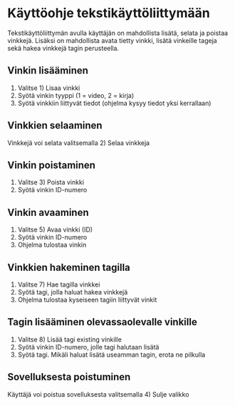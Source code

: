 # Käyttöohje tekstikäyttöliittymään

Tekstikäyttöliittymän avulla käyttäjän on mahdollista lisätä, selata ja poistaa vinkkejä. Lisäksi on mahdollista avata tietty vinkki, lisätä vinkeille tageja sekä hakea vinkkejä tagin perusteella.

## Vinkin lisääminen

1. Valitse 1) Lisaa vinkki
2. Syötä vinkin tyyppi (1 = video, 2 = kirja)
3. Syötä vinkkiin liittyvät tiedot (ohjelma kysyy tiedot yksi kerrallaan)

## Vinkkien selaaminen

Vinkkejä voi selata valitsemalla 2) Selaa vinkkeja

## Vinkin poistaminen

1. Valitse 3) Poista vinkki
2. Syötä vinkin ID-numero

## Vinkin avaaminen

1. Valitse 5) Avaa vinkki (ID)
2. Syötä vinkin ID-numero
3. Ohjelma tulostaa vinkin

## Vinkkien hakeminen tagilla

1. Valitse 7) Hae tagilla vinkkei
2. Syötä tagi, jolla haluat hakea vinkkejä
3. Ohjelma tulostaa kyseiseen tagiin liittyvät vinkit

## Tagin lisääminen olevassaolevalle vinkille

1. Valitse 8) Lisää tagi existing vinkille
2. Syötä vinkin ID-numero, jolle tagi halutaan lisätä
3. Syötä tagi. Mikäli haluat lisätä useamman tagin, erota ne pilkulla

## Sovelluksesta poistuminen

Käyttäjä voi poistua sovelluksesta valitsemalla 4) Sulje valikko
